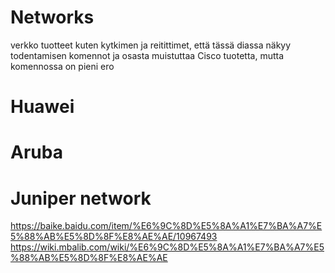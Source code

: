 # Networks

verkko tuotteet kuten kytkimen ja reitittimet, että tässä diassa näkyy todentamisen komennot ja osasta muistuttaa Cisco tuotetta, mutta komennossa on pieni ero

# Huawei


# Aruba


# Juniper network

https://baike.baidu.com/item/%E6%9C%8D%E5%8A%A1%E7%BA%A7%E5%88%AB%E5%8D%8F%E8%AE%AE/10967493 <br>
https://wiki.mbalib.com/wiki/%E6%9C%8D%E5%8A%A1%E7%BA%A7%E5%88%AB%E5%8D%8F%E8%AE%AE <br>
